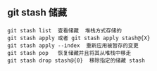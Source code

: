 ## git stash  储藏
    git stash list  查看储藏  堆栈方式存储的
	git stash apply 或者 git stash apply stash@{X}
	git stash apply --index  重新应用被暂存的变更
	git stash pop   恢复储藏并且将其从堆栈中移走
	git stash drop stash@{0}  移除指定的储藏 stash
